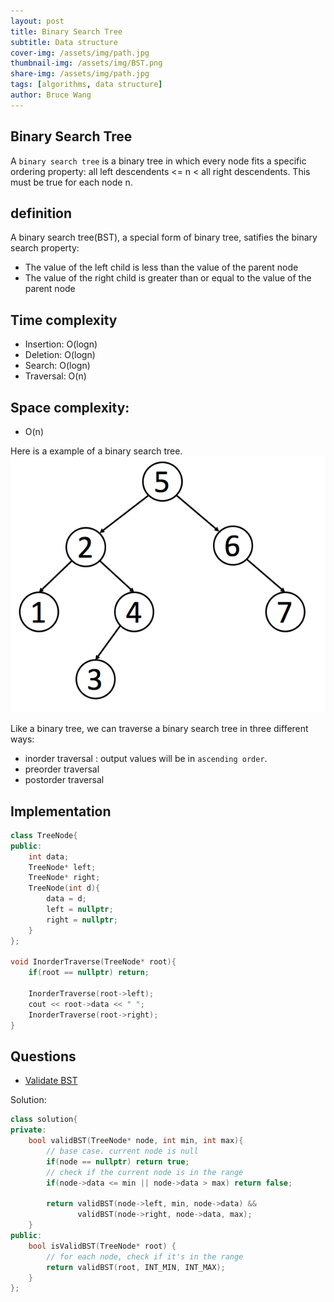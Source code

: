 ```yaml
---
layout: post
title: Binary Search Tree
subtitle: Data structure
cover-img: /assets/img/path.jpg
thumbnail-img: /assets/img/BST.png
share-img: /assets/img/path.jpg
tags: [algorithms, data structure]
author: Bruce Wang
---
```


## Binary Search Tree
A `binary search tree` is a binary tree in which every node fits a specific ordering property: all left descendents <= n < all right descendents. This must be true for each node n.

## definition
A binary search tree(BST), a special form of binary tree, satifies the binary search property:
- The value of the left child is less than the value of the parent node
- The value of the right child is greater than or equal to the value of the parent node

## Time complexity
- Insertion: O(logn)
- Deletion: O(logn)
- Search: O(logn)
- Traversal: O(n)
## Space complexity: 
- O(n)

Here is a example of a binary search tree.
![Binary Search Tree](/assets/img/BST.png)

Like a binary tree, we can traverse a binary search tree in three different ways:
- inorder traversal : output values will be in `ascending order`.
- preorder traversal
- postorder traversal

## Implementation
```c++
class TreeNode{
public:
    int data;
    TreeNode* left;
    TreeNode* right;
    TreeNode(int d){
        data = d;
        left = nullptr;
        right = nullptr;
    }
};

void InorderTraverse(TreeNode* root){
    if(root == nullptr) return;

    InorderTraverse(root->left);
    cout << root->data << " ";
    InorderTraverse(root->right);
}
```

## Questions
- [Validate BST](https://leetcode.com/problems/validate-binary-search-tree/)

Solution:

```c++
class solution{
private:
    bool validBST(TreeNode* node, int min, int max){
        // base case. current node is null
        if(node == nullptr) return true;
        // check if the current node is in the range
        if(node->data <= min || node->data > max) return false;

        return validBST(node->left, min, node->data) && 
               validBST(node->right, node->data, max);
    }
public:
    bool isValidBST(TreeNode* root) {
        // for each node, check if it's in the range
        return validBST(root, INT_MIN, INT_MAX);
    }
};
```